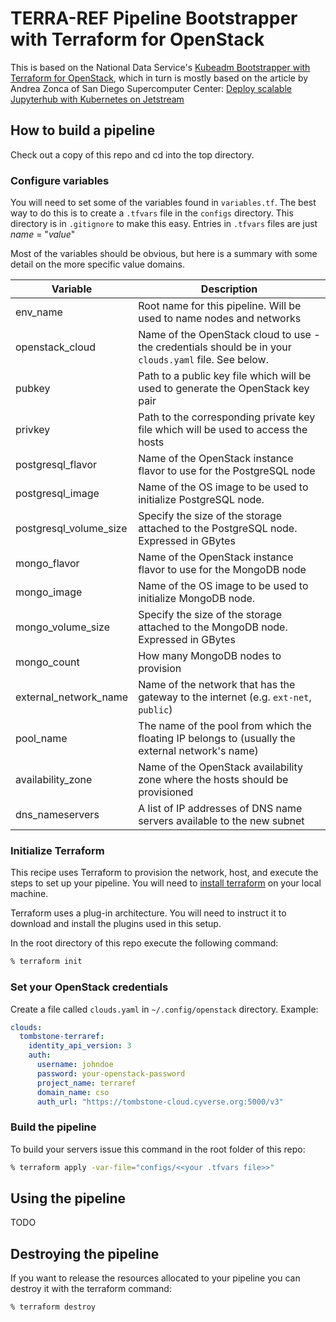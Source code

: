 # TERRA-REF Pipeline Bootstrapper with Terraform for OpenStack

This is based on the National Data Service's 
[Kubeadm Bootstrapper with Terraform for OpenStack](https://github.com/nds-org/kubeadm-terraform), 
which in turn is mostly based on the article by Andrea Zonca of San Diego Supercomputer Center: 
[Deploy scalable Jupyterhub with Kubernetes on Jetstream](https://zonca.github.io/2017/12/scalable-jupyterhub-kubernetes-jetstream.html)


## How to build a pipeline

Check out a copy of this repo and cd into the top directory.


### Configure variables

You will need to set some of the variables found in `variables.tf`. The best
way to do this is to create a `.tfvars` file in the `configs` directory. This
directory is in `.gitignore` to make this easy. Entries in `.tfvars` files
are just _name_ = "_value_"

Most of the variables should be obvious, but here is a summary with some detail
on the more specific value domains.

| Variable                  | Description                                                           |
| ------------------------- | --------------------------------------------------------------------- |
| env_name                  | Root name for this pipeline. Will be used to name nodes and networks |
| openstack_cloud           | Name of the OpenStack cloud to use - the credentials should be in your `clouds.yaml` file. See below. |
| pubkey                    | Path to a public key file which will be used to generate the OpenStack key pair |
| privkey                   | Path to the corresponding private key file which will be used to access the hosts |
| postgresql_flavor         | Name of the OpenStack instance flavor to use for the PostgreSQL node |
| postgresql_image          | Name of the OS image to be used to initialize PostgreSQL node. |
| postgresql_volume_size    | Specify the size of the storage attached to the PostgreSQL node. Expressed in GBytes |
| mongo_flavor              | Name of the OpenStack instance flavor to use for the MongoDB node |
| mongo_image               | Name of the OS image to be used to initialize MongoDB node. |
| mongo_volume_size         | Specify the size of the storage attached to the MongoDB node. Expressed in GBytes |
| mongo_count               | How many MongoDB nodes to provision                                       |
| external_network_name     | Name of the network that has the gateway to the internet (e.g. `ext-net`, `public`) |
| pool_name                 | The name of the pool from which the floating IP belongs to (usually the external network's name) |
| availability_zone         | Name of the OpenStack availability zone where the hosts should be provisioned |
| dns_nameservers           | A list of IP addresses of DNS name servers available to the new subnet |


### Initialize Terraform

This recipe uses Terraform to provision the network, host, and execute the
steps to set up your pipeline. You will need to 
[install terraform](https://www.terraform.io/intro/getting-started/install.html) 
on your local machine.

Terraform uses a plug-in architecture. You will need to instruct it to download
and install the plugins used in this setup.

In the root directory of this repo execute the following command:
```bash
% terraform init
```

### Set your OpenStack credentials
 
Create a file called `clouds.yaml` in `~/.config/openstack` directory. Example:

```yaml
clouds:
  tombstone-terraref:
    identity_api_version: 3
    auth:
      username: johndoe
      password: your-openstack-password
      project_name: terraref
      domain_name: cso
      auth_url: "https://tombstone-cloud.cyverse.org:5000/v3"
```

 
### Build the pipeline

To build your servers issue this command in the root folder of this repo:

```bash
% terraform apply -var-file="configs/<<your .tfvars file>>"
```


## Using the pipeline

TODO


## Destroying the pipeline

If you want to release the resources allocated to your pipeline you can destroy
it with the terraform command:

```bash
% terraform destroy
```
